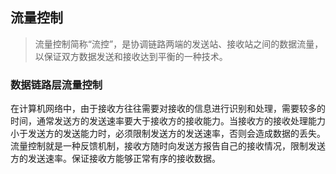 

## 流量控制

> 流量控制简称“流控”，是协调链路两端的发送站、接收站之间的数据流量，以保证双方数据发送和接收达到平衡的一种技术。



### 数据链路层流量控制



在计算机网络中，由于接收方往往需要对接收的信息进行识别和处理，需要较多的时间，通常发送方的发送速率要大于接收方的接收能力。当接收方的接收处理能力小于发送方的发送能力时，必须限制发送方的发送速率，否则会造成数据的丢失。流量控制就是一种反馈机制，接收方随时向发送方报告自己的接收情况，限制发送方的发送速率。保证接收方能够正常有序的接收数据。